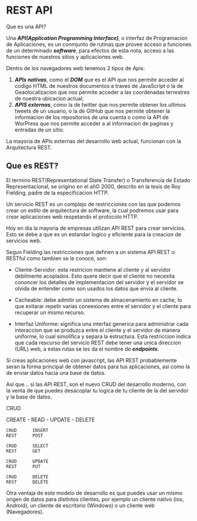 # REST API

Que es una API?

Una ***API(Application Programming Interface)***, o interfaz de Programacion de Aplicaciones, es un conmjunto de rutinas que provee acceso a funciones de un determinado ***software***, para efectos de esta nota, acceso a las funciones de nuestros sitios y aplicaciones web.

Dentro de los navegadores web tenemos 2 tipos de Apis:

1. ***APIs nativas***, como el ***DOM*** que es el API que nos permite acceder al codigo HTML de nuestros documentos a traves de JavaScript o la de Geaolocalizacion que nos permite acceder a las coordenadas terrestres de nuestra ubicacion actual;
2. ***APIS externas***, como la de twitter que nos permite obtener los ultimos tweets de un usuario, o la de GitHub que nos permite obtener la informacion de los repositorios de una cuenta o como la API de WorPress que nos permite acceder a al informacion de paginas y entradas de un sitio.

La mayoria de APIs externas del desarrollo web actual, funcionan con la Arquitectura REST.

## Que es REST?

El termino REST(Representational State Transfer) o Transferencia de Estado Representacional, se origino en el añO 2000, descrito en la tesis de Roy Fielding, padre de la especificacion HTTP.

Un servicio REST es un complejo de restricciones con las que podemos crear un estilo de arquitectura de software, la cual podremos usar para crear aplicaciones web respetando el protocolo HTTP.

Hoy en dia la mayoria de empresas utilizan API REST para crear servicios. Esto se debe a que es un estandar logico y eficiente para la creacion de servicios web.

Segun Fielding las restricciones que definen a un sistema API REST o RESTful como tambien se le conoce, son:

- Cliente-Servidor: esta restricion mantiene al cliente y al servidor debilmente acoplados. Esto quere decir que el cliente no necesita cononcer los detalles de implementacion del servidor y el servidor se olvida de entender como son usados los datos que envia al cliente.

- Cacheable: debe admitir un sistema de almacenamiento en cache, lo que evitarar repetir varias coneexiones entre el servidor y el cliente para recuperar un mismo recurso.

- Interfaz Uniforme: significa una interfaz generica para administrar cada interaccion que se produzca entre el cliente y el servidor de manera uniforme, lo cual simolifica y separa la estructura. Esta restriccion indica que cada rescurso del servicio REST debe tener una unica direccion (URL) web, a estas rutas se les da el nombre de ***endpoints***.

Si creas aplicaciones web con javascript, las API REST probablemente seran la forma principal de obtener datos para tus aplicaciones, asi como la de enviar datos hacia una base de datos.

Asi que... si las API REST, son el nuevo CRUD del desarrollo moderno, con la venta de que puedes desacoplar tu logica de tu cliente de la del servidor y la base de datos.

CRUD

CREATE - READ - UPDATE - DELETE

```
CRUD      INSERT
REST      POST

CRUD      SELECT
REST      GET

CRUD      UPDATE
REST      PUT

CRUD      DELETE
REST      DELETE
```

Otra ventaja de este modelo de desarrollo es que puedes usar un mismo origen de datos para distintos clientes, por ejemplo un cliente nativo (ios, Android), un cliente de escritorio (Windows) o un cliente web (Navegadores).